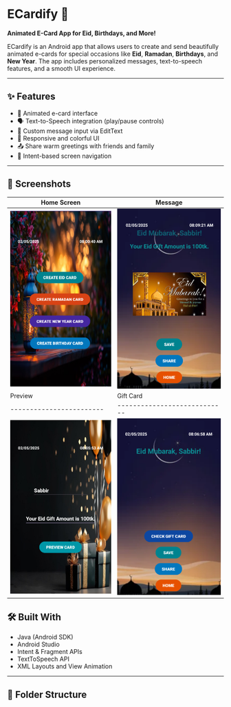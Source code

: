 # ECardify 🎉  
**Animated E-Card App for Eid, Birthdays, and More!**

ECardify is an Android app that allows users to create and send beautifully animated e-cards for special occasions like **Eid**, **Ramadan**, **Birthdays**, and **New Year**. The app includes personalized messages, text-to-speech features, and a smooth UI experience.

---

## ✨ Features

- 🎨 Animated e-card interface
- 🗣️ Text-to-Speech integration (play/pause controls)
- 📝 Custom message input via EditText
- 📱 Responsive and colorful UI
- 📤 Share warm greetings with friends and family
- 🔄 Intent-based screen navigation

---

## 📸 Screenshots

|    Home Screen    |       Message       |
|-------------------|---------------------|
| ![Home](Home.png) | ![Message](Msg.png) |
|         Preview        |          Gift Card         |
|------------------------|----------------------------|
|![Preview](Preview.png) | ![Gift Card](GiftCard.png) |


## 🛠 Built With

- Java (Android SDK)
- Android Studio
- Intent & Fragment APIs
- TextToSpeech API
- XML Layouts and View Animation

---

## 📂 Folder Structure


